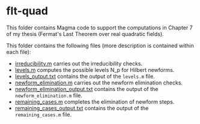 # flt-quad
This folder contains Magma code to support the computations in Chapter 7 of my thesis (Fermat's Last Theorem over real quadratic fields).

This folder contains the following files (more description is contained within each file):

- [irreducibility.m](irreducibility.m) carries out the irreducibility checks.
- [levels.m](levels.m) computes the possible levels N_p for Hilbert newforms.
- [levels_output.txt](levels_output.txt) contains the output of the `levels.m` file.
- [newform_elimination.m](newform_elimination.m) carries out the newform elimination checks.
- [newform_elimination_output.txt](newform_elimination_output.txt) contains the output of the `newform_elimination.m` file.
- [remaining_cases.m](remaining_cases.m) completes the elimination of newform steps.
- [remaining_cases_output.txt](remaining_cases_output.txt) contains the output of the `remaining_cases.m` file.

